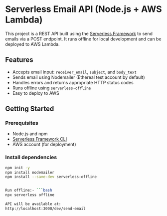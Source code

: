 # Serverless Email API (Node.js + AWS Lambda)

This project is a REST API built using the [Serverless Framework](https://www.serverless.com/) to send emails via a POST endpoint. It runs offline for local development and can be deployed to AWS Lambda.

## Features

- Accepts email input: `receiver_email`, `subject`, and `body_text`
- Sends email using Nodemailer (Ethereal test account by default)
- Handles errors and returns appropriate HTTP status codes
- Runs offline using `serverless-offline`
- Easy to deploy to AWS

## Getting Started

### Prerequisites

- Node.js and npm
- [Serverless Framework CLI](https://www.serverless.com/framework/docs/getting-started/)
- AWS account (for deployment)

### Install dependencies

```bash
npm init -y
npm install nodemailer
npm install --save-dev serverless-offline


Run offline:- ```bash
npx serverless offline

API will be available at:
http://localhost:3000/dev/send-email
